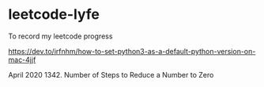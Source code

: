 # leetcode-lyfe
To record my leetcode progress

<https://dev.to/irfnhm/how-to-set-python3-as-a-default-python-version-on-mac-4jjf>

April 2020
1342. Number of Steps to Reduce a Number to Zero